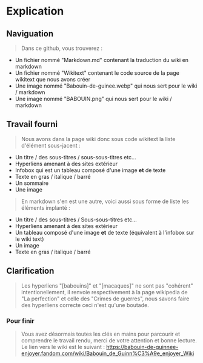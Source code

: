 # Explication

## Naviguation

> Dans ce github, vous trouverez :


* Un fichier nommé "Markdown.md" contenant la traduction du wiki en markdown
* Un fichier nommé "Wikitext" contenant le code source de la page wikitext que nous avons créer
* Une image nommé "Babouin-de-guinee.webp" qui nous sert pour le wiki / markdown
* Une image nommé "BABOUIN.png" qui nous sert pour le wiki / markdown


## Travail fourni

> Nous avons dans la page wiki donc sous code wikitext la liste d'élément sous-jacent :

* Un titre /  des sous-titres / sous-sous-titres etc...
* Hyperliens amenant à des sites extérieur
* Infobox qui est un tableau composé d'une image **et** de texte
* Texte en gras / italique / barré
* Un sommaire
* Une image

> En markdown s'en est une autre, voici aussi sous forme de liste les éléments implanté :

* Un titre / des sous-titres / Sous-sous-titres etc...
* Hyperliens amenant à des sites extérieur
* Un tableau composé d'une image **et** de texte (équivalent à l'infobox sur le wiki text)
* Un image
* Texte en gras / italique / barré

## Clarification

> Les hyperliens "[babouins]" et "[macaques]" ne sont pas "cohérent" intentionellement, il renvoie respectivement à la page wikipedia de "La perfection" et celle des "Crimes de guerres", nous savons faire des hyperliens correcte ceci n'est qu'une boutade.

### Pour finir

> Vous avez désormais toutes les clés en mains pour parcourir et comprendre le travail rendu, merci de votre attention et bonne lecture.
> Le lien vers le wiki est le suivant : https://babouin-de-guinnee-enjoyer.fandom.com/wiki/Babouin_de_Guinn%C3%A9e_enjoyer_Wiki
